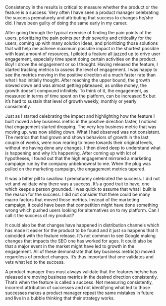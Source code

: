 Consistency in the results is critical to measure whether the product or the feature is a success. Very often I have seen a product manager celebrating the success prematurely and attributing that success to changes he/she did. I have been guilty of doing the same early in my career.

After going through the typical exercise of finding the pain points of the users, prioritizing the pain points per their severity and criticality for the users, coming up with many solution ideas, and prioritizing those solutions that will help me achieve maximum possible impact in the shortest possible with least amount of resources, I piloted a feature all jazzed up to drive user engagement, especially time spent doing certain activities on the product. Boy! I drove the engagement or so I thought. Having released the feature, I started tracking metrics to assess the level of engagement. I was happy to see the metrics moving in the positive direction at a much faster rate than what I had initially thought. After reaching the upper bound, the growth slowed down and was almost getting plateaued, as unlike money, the growth doesn’t compound infinitely. To think of it, the engagement, as measured in terms of time spent on the platform, can be increased 5x but it’s hard to sustain that level of growth weekly, monthly or yearly consistently.

Just as I started celebrating the impact and highlighting how the feature I built moved a key business metric in the positive direction faster, I noticed that engagement started dropping. The very key business metric that was moving up, was now sliding down. What I had observed was not consistent. The metrics that had grown and shown behaviors of growth in the last couple of weeks, were now rearing to move towards their original levels, without me having done any changes. I then dived deep to understand what is happening and why it’s happening. After coming up with lot of hypotheses, I found out that the high engagement mirrored a marketing campaign run by the company unbeknownst to me. When the plug was pulled on the marketing campaign, the engagement metrics tapered.

It was a bitter pill to swallow. I prematurely celebrated the success. I did not vet and validate why there was a success. It’s a good trait to have, one which keeps a person grounded. I was quick to assume that what I built is the reason for the success. I did not consider that there could be many macro factors that moved those metrics.  Instead of the marketing campaign, it could have been that competition might have done something wrong which pushed users looking for alternatives on to my platform. Can I call it the success of my product?

It could also be that changes have happened in distribution channels which has made it easier for the product to be found and it just so happens that it coincided with the feature release. It’s not common to see Google making changes that impacts the SEO one has worked for ages. It could also be that a major event in the market might have led to growth in the engagement. All of these demonstrate that key business metric(s) moved regardless of product changes. It’s thus important that one validates and vets what led to the success.

A product manager thus must always validate that the features he/she has released are moving business metrics in the desired direction consistently. That’s when the feature is called a success. Not measuring consistently, incorrect attribution of successes and not identifying what led to those successes makes a product manager repeat the same mistakes in future and live in a bubble thinking that their strategy works.
